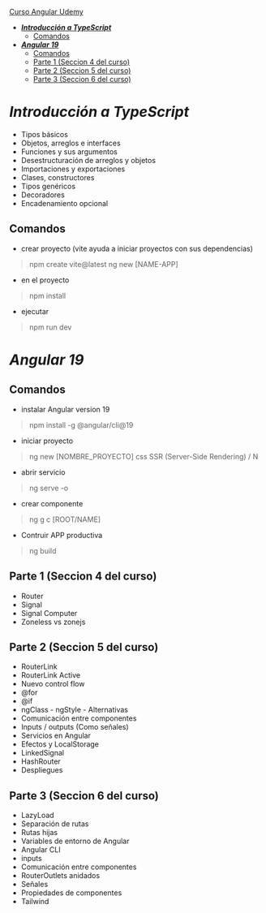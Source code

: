 [Curso Angular Udemy](https://www.udemy.com/course/angular-fernando-herrera)


* [**_Introducción a TypeScript_**](#_introducción-a-typescript_)
    * [Comandos](#comandos)
* [**_Angular 19_**](#_angular-19_)
    * [Comandos](#comandos-1)
    * [Parte 1 (Seccion 4 del curso)](#parte-1-seccion-4-del-curso)
    * [Parte 2 (Seccion 5 del curso)](#parte-2-seccion-5-del-curso)
    * [Parte 3 (Seccion 6 del curso)](#parte-3-seccion-6-del-curso)


# **_Introducción a TypeScript_**

* Tipos básicos
* Objetos, arreglos e interfaces
* Funciones y sus argumentos
* Desestructuración de arreglos y objetos
* Importaciones y exportaciones
* Clases, constructores
* Tipos genéricos
* Decoradores
* Encadenamiento opcional

## Comandos

- crear proyecto (vite ayuda a iniciar proyectos con sus dependencias)

> npm create vite@latest
> ng new [NAME-APP]

- en el proyecto

> npm install

- ejecutar

> npm run dev

# **_Angular 19_**

## Comandos

- instalar Angular version 19

> npm install -g @angular/cli@19

- iniciar proyecto

> ng new [NOMBRE_PROYECTO]
> css
> SSR (Server-Side Rendering) / N

- abrir servicio

> ng serve -o

- crear componente

> ng g c [ROOT/NAME]

- Contruir APP productiva

> ng build

## Parte 1 (Seccion 4 del curso)

* Router
* Signal
* Signal Computer
* Zoneless vs zonejs

## Parte 2 (Seccion 5 del curso)

* RouterLink
* RouterLink Active
* Nuevo control flow
* @for
* @if
* ngClass - ngStyle - Alternativas
* Comunicación entre componentes
* Inputs / outputs (Como señales)
* Servicios en Angular
* Efectos y LocalStorage
* LinkedSignal
* HashRouter
* Despliegues

## Parte 3 (Seccion 6 del curso)

* LazyLoad
* Separación de rutas
* Rutas hijas
* Variables de entorno de Angular
* Angular CLI
* inputs
* Comunicación entre componentes
* RouterOutlets anidados
* Señales
* Propiedades de componentes
* Tailwind
